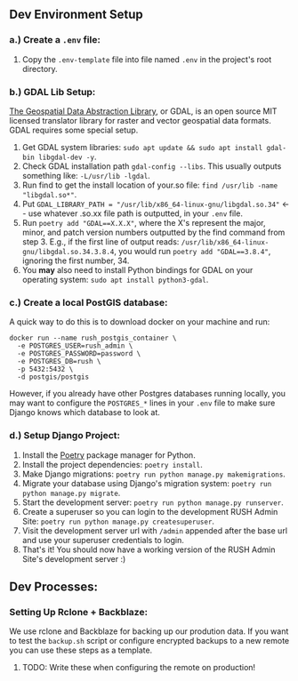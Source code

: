 ## Dev Environment Setup

### a.) Create a `.env` file:
1. Copy the `.env-template` file into file named `.env` in the project's root directory.

### b.) GDAL Lib Setup:
[The Geospatial Data Abstraction Library](https://github.com/OSGeo/gdal), or GDAL, is an open source MIT licensed translator library for raster and vector geospatial data formats. GDAL requires some special setup.

1. Get GDAL system libraries: `sudo apt update && sudo apt install gdal-bin libgdal-dev -y`.
2. Check GDAL installation path `gdal-config --libs`. This usually outputs something like: `-L/usr/lib -lgdal`.
3. Run find to get the install location of your.so file: `find /usr/lib -name "libgdal.so*"`.
4. Put `GDAL_LIBRARY_PATH = "/usr/lib/x86_64-linux-gnu/libgdal.so.34"` <-- use whatever .so.xx file path is outputted, in your `.env` file.
5. Run `poetry add "GDAL==X.X.X"`, where the X's represent the major, minor, and patch version numbers outputted by the find command from step 3. E.g., if the first line of output reads: `/usr/lib/x86_64-linux-gnu/libgdal.so.34.3.8.4`, you would run `poetry add "GDAL==3.8.4"`, ignoring the first number, 34.
6. You __may__ also need to install Python bindings for GDAL on your operating system: `sudo apt install python3-gdal`.

### c.) Create a local PostGIS database:
A quick way to do this is to download docker on your machine and run: 
```
docker run --name rush_postgis_container \
  -e POSTGRES_USER=rush_admin \
  -e POSTGRES_PASSWORD=password \
  -e POSTGRES_DB=rush \
  -p 5432:5432 \
  -d postgis/postgis
```
However, if you already have other Postgres databases running locally, you may want to configure the `POSTGRES_*` lines in your `.env` file to make sure Django knows which database to look at.


### d.) Setup Django Project:
1. Install the [Poetry](https://python-poetry.org/docs/#installation) package manager for Python.
2. Install the project dependencies: `poetry install`.
3. Make Django migrations: `poetry run python manage.py makemigrations`.
4. Migrate your database using Django's migration system: `poetry run python manage.py migrate`.
5. Start the development server: `poetry run python manage.py runserver`.
6. Create a superuser so you can login to the development RUSH Admin Site: `poetry run python manage.py createsuperuser`.
7. Visit the development server url with `/admin` appended after the base url and use your superuser credentials to login.
8. That's it! You should now have a working version of the RUSH Admin Site's development server :)


## Dev Processes:

### Setting Up Rclone + Backblaze:
We use rclone and Backblaze for backing up our prodution data. If you want to test the `backup.sh` script or configure encrypted backups to a new remote you can use these steps as a template.
1. TODO: Write these when configuring the remote on production!
